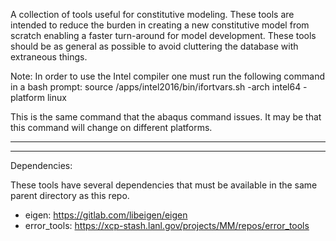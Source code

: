 A collection of tools useful for constitutive modeling. These tools are 
intended to reduce the burden in creating a new constitutive model from 
scratch enabling a faster turn-around for model development. These tools 
should be as general as possible to avoid cluttering the database with 
extraneous things.

Note: In order to use the Intel compiler one must run the following command 
in a bash prompt:
source /apps/intel2016/bin/ifortvars.sh -arch intel64 -platform linux

This is the same command that the abaqus command issues. It may be that 
this command will change on different platforms.

---

---

Dependencies: 

These tools have several dependencies that must be available in the same parent
directory as this repo. 

* eigen: https://gitlab.com/libeigen/eigen
* error\_tools: https://xcp-stash.lanl.gov/projects/MM/repos/error_tools
